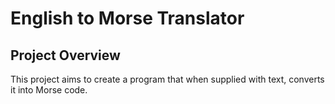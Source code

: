 # English to Morse Translator

## Project Overview

This project aims to create a program that when supplied with text, converts it into Morse code.
